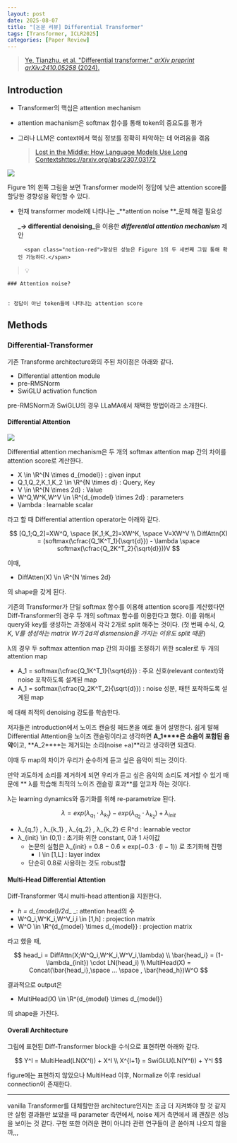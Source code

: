 ```yaml
---
layout: post
date: 2025-08-07
title: "[논문 리뷰] Differential Transformer"
tags: [Transformer, ICLR2025]
categories: [Paper Review]
---
```


> [Ye, Tianzhu, et al. "Differential transformer." ](https://arxiv.org/abs/2410.05258)[_arXiv preprint arXiv:2410.05258_](https://arxiv.org/abs/2410.05258)[ (2024).](https://arxiv.org/abs/2410.05258)



## Introduction

- Transformer의 핵심은 attention mechanism
- attention machanism은 softmax 함수를 통해 token의 중요도를 평가
- 그러나 LLM은 context에서 핵심 정보를 정확히 파악하는 데 어려움을 겪음

	> [Lost in the Middle: How Language Models Use Long Contextshttps://arxiv.org/abs/2307.03172](https://arxiv.org/abs/2307.03172)


![](https://prod-files-secure.s3.us-west-2.amazonaws.com/542b861c-36a8-4051-84e5-8804b6728dba/9083ea56-691a-4752-ae26-47f403431ac8/image.png?X-Amz-Algorithm=AWS4-HMAC-SHA256&X-Amz-Content-Sha256=UNSIGNED-PAYLOAD&X-Amz-Credential=ASIAZI2LB466R3HAUAPH%2F20251001%2Fus-west-2%2Fs3%2Faws4_request&X-Amz-Date=20251001T170106Z&X-Amz-Expires=3600&X-Amz-Security-Token=IQoJb3JpZ2luX2VjEIH%2F%2F%2F%2F%2F%2F%2F%2F%2F%2FwEaCXVzLXdlc3QtMiJGMEQCIC1pRTj5jdXe%2B%2BXSxf1HfXcoxI5rbmLTzUcYjsyAo660AiBvWDPqnvqz6pFQ7e3kzhIl6nlPPHRxRyZi9FNRD7SZyCr%2FAwgaEAAaDDYzNzQyMzE4MzgwNSIM48MLp5IvvGKv32l9KtwDHjx0fdWdu%2FiG0Vcb2GNLNSD3xS37kjErqGsKJug5lFOcM%2BtmnTrHUs%2FMtXTRdHQqOSHnxIOdVuOP%2BVSvQ7y2FLQQIhKlO3C79QUa6ksIVocK3blqjm5KZ3mU1SKyJSdzzoefi9dRv3rqLeHW76TJXLqxN6hg73zhpDVznDk2UvELf5XIszn2cE7GOV%2BgApCmKjsM9Mlh679N3hO7m9K%2Fzep%2B9vuhAatLTA%2BAwreu2xtGoI1I9ugWhgihkZDQ8RVEF%2FkNbbaqzq34LAzNxxY07g5L4pt%2FCjOpz1Ye5xkyitFOTiVAD06V3u%2Ba1RxR7NwuFY2Ml13QB8IiEK%2FipBCp7RsuQUoC4ycR9O3vT2lxnuV6LnY%2F%2BDrIsQIYlEkPZtezKKKzvp73aNIepSA8O6frhla7XxVPf46WbA3wK5059ehAh9kMoLYZiDEGVKsMuSZcwivKlEbVhGQt1f1jNzpRxOlV0Q%2BEjjlylx%2FTKqsDUvws5QLQqFXJOtNMeNVZ9hVLOdbXXhZqmJ10a6I9clAUwUhnMqU1hxogcu%2FkdbxK1hq5hHEdalUMmUT8tjgXiqO%2BcLIyg77JcIZVWl6LUUcbvj5WeJlu4UqGiP5CkFVMbY1DRNviyHUFvy2AWMwwz7L1xgY6pgHX76a%2FYPcG%2B7tNkCg27ppiERJkt%2FgCTeBmF4HIAX3MOpKcuIlphI%2BS%2BzGFnGtenpDp%2BJXNq6Nl874uQDLnFI%2FDNrHRJ3CDgujXEhrMp6mesMFWUIys3MjIlLun%2BKy1Gq8uflF85vFZBH7e4LJmPAh3osnn9O1ArbI53uihrRkkYdu0v3g83WVHYxj2yV2HdjES7WZLHl2Y%2BiacUxOOcsYCrYuntWa2&X-Amz-Signature=962814d1c9a8000d73074eb36ac75a7c8e3d6b8062f6e79986e4995c3d0fbf1d&X-Amz-SignedHeaders=host&x-amz-checksum-mode=ENABLED&x-id=GetObject)


Figure 1의 왼쪽 그림을 보면 Transformer model이 정답에 낮은 attention score를 할당한 경향성을 확인할 수 있다.

- 현재 transformer model에 나타나는 _**attention noise **_문제 해결 필요성

	_**→ differential denoising**_을 이용한 _**differential attention mechanism**_ 제안


		<span class="notion-red">향상된 성능은 Figure 1의 두 세번째 그림 통해 확인 가능하다.</span>


> 💡 


	### Attention noise?


	: 정답이 아닌 token들에 나타나는 attention score



## Methods



### Differential-Transformer


기존 Transforme architecture와의 주된 차이점은 아래와 같다.

- Differential attention module
- pre-RMSNorm
- SwiGLU activation function

pre-RMSNorm과 SwiGLU의 경우 LLaMA에서 채택한 방법이라고 소개한다.



#### Differential Attention


![](https://prod-files-secure.s3.us-west-2.amazonaws.com/542b861c-36a8-4051-84e5-8804b6728dba/116d70b2-1963-4810-9167-f4c7d8a06e8f/image.png?X-Amz-Algorithm=AWS4-HMAC-SHA256&X-Amz-Content-Sha256=UNSIGNED-PAYLOAD&X-Amz-Credential=ASIAZI2LB466R3HAUAPH%2F20251001%2Fus-west-2%2Fs3%2Faws4_request&X-Amz-Date=20251001T170106Z&X-Amz-Expires=3600&X-Amz-Security-Token=IQoJb3JpZ2luX2VjEIH%2F%2F%2F%2F%2F%2F%2F%2F%2F%2FwEaCXVzLXdlc3QtMiJGMEQCIC1pRTj5jdXe%2B%2BXSxf1HfXcoxI5rbmLTzUcYjsyAo660AiBvWDPqnvqz6pFQ7e3kzhIl6nlPPHRxRyZi9FNRD7SZyCr%2FAwgaEAAaDDYzNzQyMzE4MzgwNSIM48MLp5IvvGKv32l9KtwDHjx0fdWdu%2FiG0Vcb2GNLNSD3xS37kjErqGsKJug5lFOcM%2BtmnTrHUs%2FMtXTRdHQqOSHnxIOdVuOP%2BVSvQ7y2FLQQIhKlO3C79QUa6ksIVocK3blqjm5KZ3mU1SKyJSdzzoefi9dRv3rqLeHW76TJXLqxN6hg73zhpDVznDk2UvELf5XIszn2cE7GOV%2BgApCmKjsM9Mlh679N3hO7m9K%2Fzep%2B9vuhAatLTA%2BAwreu2xtGoI1I9ugWhgihkZDQ8RVEF%2FkNbbaqzq34LAzNxxY07g5L4pt%2FCjOpz1Ye5xkyitFOTiVAD06V3u%2Ba1RxR7NwuFY2Ml13QB8IiEK%2FipBCp7RsuQUoC4ycR9O3vT2lxnuV6LnY%2F%2BDrIsQIYlEkPZtezKKKzvp73aNIepSA8O6frhla7XxVPf46WbA3wK5059ehAh9kMoLYZiDEGVKsMuSZcwivKlEbVhGQt1f1jNzpRxOlV0Q%2BEjjlylx%2FTKqsDUvws5QLQqFXJOtNMeNVZ9hVLOdbXXhZqmJ10a6I9clAUwUhnMqU1hxogcu%2FkdbxK1hq5hHEdalUMmUT8tjgXiqO%2BcLIyg77JcIZVWl6LUUcbvj5WeJlu4UqGiP5CkFVMbY1DRNviyHUFvy2AWMwwz7L1xgY6pgHX76a%2FYPcG%2B7tNkCg27ppiERJkt%2FgCTeBmF4HIAX3MOpKcuIlphI%2BS%2BzGFnGtenpDp%2BJXNq6Nl874uQDLnFI%2FDNrHRJ3CDgujXEhrMp6mesMFWUIys3MjIlLun%2BKy1Gq8uflF85vFZBH7e4LJmPAh3osnn9O1ArbI53uihrRkkYdu0v3g83WVHYxj2yV2HdjES7WZLHl2Y%2BiacUxOOcsYCrYuntWa2&X-Amz-Signature=a1acd758854922c91946715855b907a3f92ffe78a85e201ebe3a56a3059d399b&X-Amz-SignedHeaders=host&x-amz-checksum-mode=ENABLED&x-id=GetObject)


Differential attention mechanism은 두 개의 softmax attention map 간의 차이를 attention score로 계산한다.

- X \in \R^{N \times d\_{model}} : given input
- Q\_1,Q\_2,K\_1,K\_2 \in \R^{N \times d} : Query, Key
- V \in \R^{N \times 2d} : Value
- W^Q,W^K,W^V \in \R^{d\_{model} \times 2d} : parameters
- \lambda : learnable scalar

라고 할 때 Differential attention operator는 아래와 같다.


$$
[Q_1;Q_2]=XW^Q, \space [K_1;K_2]=XW^K, \space V=XW^V \\
DiffAttn(X) = (softmax(\cfrac{Q_1K^T_1}{\sqrt{d}}) - \lambda \space softmax(\cfrac{Q_2K^T_2}{\sqrt{d}}))V
$$


이때,

- DiffAtten(X) \in \R^{N \times 2d}

의 shape을 갖게 된다.


기존의 Transformer가 단일 softmax 함수를 이용해 attention score를 계산했다면 Diff-Transformer의 경우 두 개의 softmax 함수를 이용한다고 했다. 이를 위해서 query와 key를 생성하는 과정에서 각각 2개로 split 해주는 것이다. <span class="notion-red">(첫 번째 수식, </span><span class="notion-red">_Q, K, V를 생성하는 matrix W가 2d의 dismension을 가지는 이유도 split 때문_</span><span class="notion-red">)</span>


 λ의 경우 두 softmax attention map 간의 차이를 조정하기 위한 scaler로 두 개의 attention map

- A\_1 = softmax(\cfrac{Q\_1K^T\_1}{\sqrt{d}}) : 주요 신호(relevant context)와 noise 포착하도록 설계된 map
- A\_1 = softmax(\cfrac{Q\_2K^T\_2}{\sqrt{d}}) : noise 성분, 패턴 포착하도록 설계된 map 

에 대해 최적의 denoising 강도를 학습한다.


저자들은 introduction에서 노이즈 캔슬링 헤드폰을 예로 들어 설명한다. 쉽게 말해 Differential Attention을 노이즈 캔슬링이라고 생각하면 **A\_1****은 소음이 포함된 음악**이고, **A\_2****는 제거되는 소리(noise +a)**라고 생각하면 되겠다. 


이때 두 map의 차이가 우리가 순수하게 듣고 싶은 음악이 되는 것이다. 


만약 과도하게 소리를 제거하게 되면 우리가 듣고 싶은 음악의 소리도 제거할 수 있기 때문에 ** λ를 학습해 최적의 노이즈 캔슬링 효과**를 얻고자 하는 것이다.


λ는 learning dynamics와 동기화를 위해 re-parametrize 된다.


$$
\lambda = exp(\lambda_{q_1} \cdot \lambda_{k_1}) - exp(\lambda_{q_2} \cdot \lambda_{k_2}) + \lambda_{init}
$$

- λ\_{q\_1} , λ\_{k\_1} , λ\_{q\_2} , λ\_{k\_2} ∈ R^d : learnable vector
- λ\_{init} \in (0,1) : 초기화 위한 constant, 0과 1 사이값
	- 논문의 실험은 λ\_{init} = 0.8 − 0.6 × exp(−0.3 · (l − 1)) 로 초기화해 진행
		- l \in [1,L] : layer index
	- 단순히 0.8로 사용하는 것도 robust함


#### **Multi-Head Differential Attention**


Diff-Transformer 역시 multi-head attention을 지원한다.

- _h = d\_{model}/2d__ _: attention head의 수
- W^Q\_i,W^K\_i,W^V\_i,i \in [1,h] : projection matrix
- W^O \in \R^{d\_{model} \times d\_{model}} : projection matrix

라고 했을 때,


$$
head_i = DiffAttn(X;W^Q_i,W^K_i,W^V_i,\lambda) \\
\bar{head_i} = (1-\lambda_{init}) \cdot LN(head_i) \\
MultiHead(X) = Concat(\bar{head_i},\space ... \space , \bar{head_h})W^O
$$


결과적으로 output은

- MultiHead(X) \in \R^{d\_{model} \times d\_{model}}

의 shape을 가진다.



#### Overall Architecture


그림에 표현된 Diff-Transformer block을 수식으로 표현하면 아래와 같다.


$$
Y^l = MultiHead(LN(X^l)) + X^l \\
X^{l+1} = SwiGLU(LN(Y^l)) + Y^l
$$


figure에는 표현하지 않았으나 MultiHead 이후, Normalize 이후 residual connection이 존재한다.


---


vanilla Transformer를 대체할만한 architecture인지는 조금 더 지켜봐야 할 것 같지만 실험 결과들만 보았을 때 parameter 측면에서, noise 제거 측면에서 꽤 괜찮은 성능을 보이는 것 같다. 구현 또한 어려운 편이 아니라 관련 연구들이 곧 쏟아져 나오지 않을까,,,

